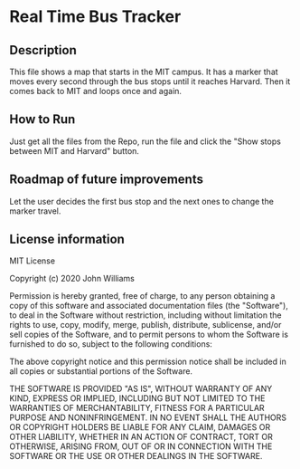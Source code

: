# Real Time Bus Tracker

## Description

This file shows a map that starts in the MIT campus. It has a marker that moves every second through the bus stops until it reaches Harvard. Then it comes back to MIT and loops once and again.

## How to Run

Just get all the files from the Repo, run the file and click the "Show stops between MIT and Harvard" button.

## Roadmap of future improvements

Let the user decides the first bus stop and the next ones to change the marker travel.

## License information

MIT License

Copyright (c) 2020 John Williams

Permission is hereby granted, free of charge, to any person obtaining a copy
of this software and associated documentation files (the "Software"), to deal
in the Software without restriction, including without limitation the rights
to use, copy, modify, merge, publish, distribute, sublicense, and/or sell
copies of the Software, and to permit persons to whom the Software is
furnished to do so, subject to the following conditions:

The above copyright notice and this permission notice shall be included in all
copies or substantial portions of the Software.

THE SOFTWARE IS PROVIDED "AS IS", WITHOUT WARRANTY OF ANY KIND, EXPRESS OR
IMPLIED, INCLUDING BUT NOT LIMITED TO THE WARRANTIES OF MERCHANTABILITY,
FITNESS FOR A PARTICULAR PURPOSE AND NONINFRINGEMENT. IN NO EVENT SHALL THE
AUTHORS OR COPYRIGHT HOLDERS BE LIABLE FOR ANY CLAIM, DAMAGES OR OTHER
LIABILITY, WHETHER IN AN ACTION OF CONTRACT, TORT OR OTHERWISE, ARISING FROM,
OUT OF OR IN CONNECTION WITH THE SOFTWARE OR THE USE OR OTHER DEALINGS IN THE
SOFTWARE.